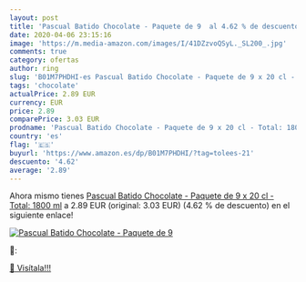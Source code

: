 ```yaml
---
layout: post
title: 'Pascual Batido Chocolate - Paquete de 9  al 4.62 % de descuento'
date: 2020-04-06 23:15:16
image: 'https://m.media-amazon.com/images/I/41DZzvoQSyL._SL200_.jpg'
comments: true
category: ofertas
author: ring
slug: 'B01M7PHDHI-es Pascual Batido Chocolate - Paquete de 9 x 20 cl - Total:...'
tags: 'chocolate'
actualPrice: 2.89 EUR
currency: EUR
price: 2.89
comparePrice: 3.03 EUR
prodname: 'Pascual Batido Chocolate - Paquete de 9 x 20 cl - Total: 1800 ml'
country: 'es'
flag: '🇪🇸'
buyurl: 'https://www.amazon.es/dp/B01M7PHDHI/?tag=tolees-21'
descuento: '4.62'
average: '2.89'
---
```


Ahora mismo tienes [Pascual Batido Chocolate - Paquete de 9 x 20 cl - Total: 1800 ml](https://www.amazon.es/dp/B01M7PHDHI/?tag=tolees-21) a 2.89 EUR (original: 3.03 EUR) (4.62 %  de descuento) en el siguiente enlace!

[![Pascual Batido Chocolate - Paquete de 9 ](https://m.media-amazon.com/images/I/41DZzvoQSyL._SL200_.jpg)](https://www.amazon.es/dp/B01M7PHDHI/?tag=tolees-21)

🔎:


[🛒 Visítala!!!](https://www.amazon.es/dp/B01M7PHDHI/?tag=tolees-21)
